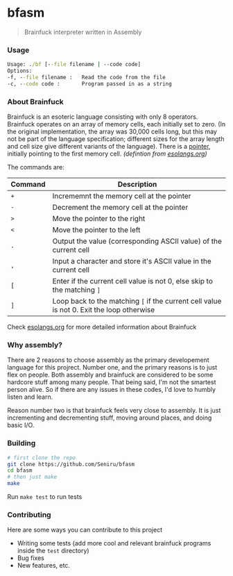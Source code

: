 
# bfasm
> Brainfuck interpreter written in Assembly

### Usage
```bat
Usage: ./bf [--file filename | --code code]
Options:
-f, --file filename :   Read the code from the file
-c, --code code :       Program passed in as a string
```

### About Brainfuck

Brainfuck is an esoteric language consisting with only 8 operators. Brainfuck operates on an array of memory cells, each initially set to zero. (In the original implementation, the array was 30,000 cells long, but this may not be part of the language specification; different sizes for the array length and cell size give different variants of the language). There is a  [pointer](https://esolangs.org/wiki/Pointer "Pointer"), initially pointing to the first memory cell. *(defintion from [esolangs.org](https://esolangs.org/wiki/Brainfuck))*

The commands are: 

|Command|Description|
|--|--|
|`+`|Incrememnt the memory cell at the pointer|
|`-`|Decrement the memory cell at the pointer|
|`>`|Move the pointer to the right|
|`<`|Move the pointer to the left|
|`.`|Output the value (corresponding ASCII value) of the current cell|
|`,`|Input a character and store it's ASCII value in the current cell|
|`[`|Enter if the current cell value is not 0, else skip to the matching `]`|
|`]`|Loop back to the matching `[` if the current cell value is not 0. Exit the loop otherwise|

Check [esolangs.org](https://esolangs.org/wiki/Brainfuck) for more detailed information about Brainfuck

### Why assembly?
There are 2 reasons to choose assembly as the primary developement language for this projrect.
Number one, and the primary reasons is to just flex on people. Both assembly and brainfuck are considered to be some hardcore stuff among many people. That being said, I'm not the smartest person alive. So if there are any issues in these codes, I'd love to humbly listen and learn.

Reason number two is that brainfuck feels very close to assembly. It is just incrementing and decrementing stuff, moving around places, and doing basic I/O.


### Building
```bash
# first clone the repo
git clone https://github.com/Seniru/bfasm
cd bfasm
# then just make
make
```
Run `make test` to run tests

### Contributing
Here are some ways you can contribute to this project

- Writing some tests (add more cool and relevant brainfuck programs  inside the `test` directory)
- Bug fixes
- New features, etc.
